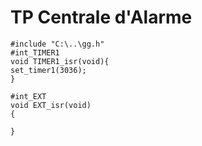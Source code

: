 # TP Centrale d'Alarme

```
#include "C:\..\gg.h"
#int_TIMER1
void TIMER1_isr(void){
set_timer1(3036);
}

#int_EXT
void EXT_isr(void)
{

}
```


